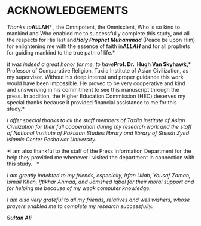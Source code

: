 ACKNOWLEDGEMENTS
================

*Thanks to***ALLAH*** , the Omnipotent, the Omniscient, Who is so kind
to mankind and Who enabled me to successfully complete this study, and
all the respects for His last and***Holy Prophet Muhammad*** (Peace be
upon Him) for enlightening me with the essence of faith in***ALLAH***
and for all prophets for guiding mankind to the true path of life.*

*It was indeed a great honor for me, to have***Prof. Dr.  Hugh Van
Skyhawk,*** Professor of Comparative Religion, Taxila Institute of Asian
Civilization, as my supervisor. Without his deep interest and proper
guidance this work would have been impossible. He proved to be very
cooperative and kind and unswerving in his commitment to see this
manuscript through the press. In addition, the Higher Education
Commission (HEC) deserves my special thanks because it provided
financial assistance to me for this study.*

*I offer special thanks to all the staff members of Taxila Institute of
Asian Civilization for their full cooperation during my research work
and the staff of National Institute of Pakistan Studies library and
library of Shiekh Zyed Islamic Center Peshawar University.*

*I am also thankful to the staff of the Press Information Department for
the help they provided me whenever I visited the department in
connection with this study.   *

*I am greatly indebted to my friends, especially, Irfan Ullah, Yousaf
Zaman, Ismail Khan, Iftikhar Ahmad, and Jamshed Iqbal for their moral
support and for helping me because of my weak computer knowledge.*

*I am also very grateful to all my friends, relatives and well wishers,
whose prayers enabled me to complete my research successfully.*

***Sultan Ali***


